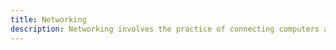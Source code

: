 ```yaml
---
title: Networking
description: Networking involves the practice of connecting computers and other devices to share resources and information. This field covers a wide range of technologies, protocols, and best practices for building and maintaining local area networks (LANs), wide area networks (WANs), and the internet. Learn about key networking concepts, including IP addressing, routing, switching, and security measures. Discover the latest advancements in network technology and how to design efficient and reliable networks for both small and large-scale applications.
---
```

